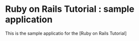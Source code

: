 # Ruby on Rails Tutorial : sample application

This is the sample applicatio for the [Ruby on Rails Tutorial]